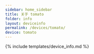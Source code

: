 ```yaml
---
sidebar: home_sidebar
title: 关于 tomato
folder: info
layout: deviceinfo
permalink: /devices/tomato/
device: tomato
---
```

{% include templates/device_info.md %}
